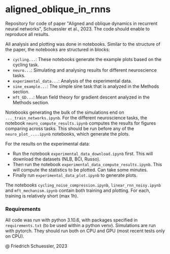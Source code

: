 # aligned_oblique_in_rnns
Repository for code of paper "Aligned and oblique dynamics in recurrent neural networks", Schuessler et al., 2023.
The code should enable to reproduce all results. 


All analysis and plotting was done in notebooks.
Similar to the structure of the paper, the notebooks are structured in blocks:
- `cycling...`: These notebooks generate the example plots based on the cycling task.
- `neuro...`: Simulating and analysing results for different neuroscience tasks.
- `experimental_data...`: Analysis of the experimental data.
- `sine_example...`: The simple sine task that is analyzed in the Methods section.
- `mft_GD...`: Mean field theory for gradient descent analyzed in the Methods section.

Notebooks generating the bulk of the simulations end on `..._train_networks.ipynb`. 
For the different neuroscience tasks, the notebook `neuro_compute_results.ipynb` computes the results for figures comparing across tasks. 
This should be run before any of the `neuro_plot_....ipynb` notebooks, which generate the plots. 

For the results on the experimental data:
- Run the notebook `experimental_data_download.ipynb` first. This will download the datasets (NLB, BCI, Russo).
- Then run the notebook `experimental_data_compute_results.ipynb`. This will compute the statistics to be plotted. Can take some minutes.
- Finally run `experimental_data_plot.ipynb` to generate plots. 

The notebooks `cycling_noise_compression.ipynb`, `linear_rnn_noisy.ipynb` and `mft_mechanism.ipynb` contain both training and plotting. For each, training is relatively short (max 1h).

### Requirements
All code was run with python 3.10.6, with packages specified in `requirements.txt` (to be used within a python venv).
Simulations are run with pytorch. They should run both on CPU and GPU (most recent tests only on CPU).


@ Friedrich Schuessler, 2023

